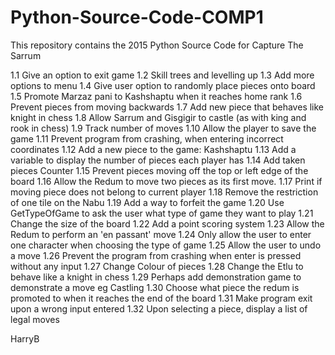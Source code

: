 # Python-Source-Code-COMP1
This repository contains the 2015 Python Source Code for Capture The Sarrum

1.1 Give an option to exit game
1.2 Skill trees and levelling up
1.3 Add more options to menu
1.4 Give user option to randomly place pieces onto board
1.5 Promote Marzaz pani to Kashshaptu when it reaches home rank
1.6 Prevent pieces from moving backwards
1.7 Add new piece that behaves like knight in chess
1.8 Allow Sarrum and Gisgigir to castle (as with king and rook in chess)
1.9 Track number of moves
1.10 Allow the player to save the game
1.11 Prevent program from crashing, when entering incorrect coordinates
1.12 Add a new piece to the game: Kashshaptu
1.13 Add a variable to display the number of pieces each player has
1.14 Add taken pieces Counter
1.15 Prevent pieces moving off the top or left edge of the board
1.16 Allow the Redum to move two pieces as its first move.
1.17 Print if moving piece does not belong to current player
1.18 Remove the restriction of one tile on the Nabu
1.19 Add a way to forfeit the game
1.20 Use GetTypeOfGame to ask the user what type of game they want to play
1.21 Change the size of the board
1.22 Add a point scoring system
1.23 Allow the Redum to perform an 'en passant' move
1.24 Only allow the user to enter one character when choosing the type of game
1.25 Allow the user to undo a move
1.26 Prevent the program from crashing when enter is pressed without any input
1.27 Change Colour of pieces
1.28 Change the Etlu to behave like a knight in chess
1.29 Perhaps add demonstration game to demonstrate a move eg Castling
1.30 Choose what piece the redum is promoted to when it reaches the end of the board
1.31 Make program exit upon a wrong input entered
1.32 Upon selecting a piece, display a list of legal moves


HarryB
